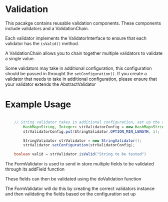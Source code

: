 # Validation

This pacakge contains reusable validation components. These components include validators and a ValidationChain.

Each validator implements the ValidatorInterface to ensure that each validator has the `isValid()` method.

A ValidationChain allows you to chain together multiple validators to validate a single value.

Some validators may take in additional configuration, this configuration should be passed in throught the `setConfiguration()`. If you create a validator that needs to take in additional configuration, please ensure that your validator extends the AbstractValidator

# Example Usage

```java

	// String validator takes in additional configuration, set up the configuration
        HashMap<String, Integer> strValidatorConfig = new HashMap<String, Integer>();
        strValidatorConfig.put(StringValidator.OPTION_MIN_LENGTH, 1);

        StringValidator strValidator = new StringValidator();
        strValidator.setConfiguration(strValidatorConfig);

	boolean valid = strValidator.isValid("String to be tested")
```

The FormValidator is used to send in store multiple fields to be validated through its addField function

These fields can then be validated using the doValidation function

The FormValidator will do this by creating the correct validators instance and then validating the fields based on the configuration set up